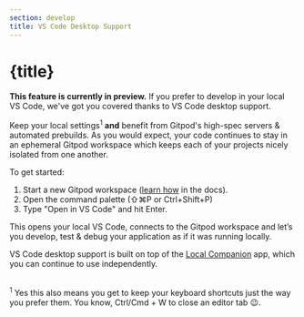 ```yaml
---
section: develop
title: VS Code Desktop Support
---
```


<script context="module">
  export const prerender = true;
</script>

# {title}

**This feature is currently in preview.** If you prefer to develop in your local VS Code, we've got you covered thanks to VS Code desktop support.

Keep your local settings<sup>1</sup> **and** benefit from Gitpod's high-spec servers & automated prebuilds. As you would expect, your code continues to stay in an ephemeral Gitpod workspace which keeps each of your projects nicely isolated from one another.

To get started:

1. Start a new Gitpod workspace ([learn how](/docs/getting-started) in the docs).
1. Open the command palette (⇧⌘P or Ctrl+Shift+P)
1. Type "Open in VS Code" and hit Enter.

This opens your local VS Code, connects to the Gitpod workspace and let’s you develop, test & debug your application as if it was running locally.

VS Code desktop support is built on top of the [Local Companion](/docs/develop/local-companion) app, which you can continue to use independently.

<br />
<sup>1</sup> Yes this also means you get to keep your keyboard shortcuts just the way you prefer them. You know, Ctrl/Cmd + W to close an editor tab 😉.

